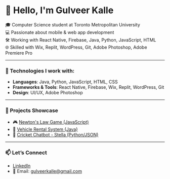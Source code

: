 # 👋 Hello, I'm Gulveer Kalle

🎓 Computer Science student at Toronto Metropolitan University  
💻 Passionate about mobile & web app development  
🛠️ Working with React Native, Firebase, Java, Python, JavaScript, HTML  
🌐 Skilled with Wix, Replit, WordPress, Git, Adobe Photoshop, Adobe Premiere Pro

---

### 🔧 Technologies I work with:
- **Languages**: Java, Python, JavaScript, HTML, CSS
- **Frameworks & Tools**: React Native, Firebase, Wix, Replit, WordPress, Git
- **Design**: UI/UX, Adobe Photoshop

---

### 📌 Projects Showcase

- 🎮 [Newton's Law Game (JavaScript)](https://github.com/Gulveer-Kalle/Newton-s-Law)
- 🚗 [Vehicle Rental System (Java)](https://github.com/Gulveer-Kalle/vehicle-rental-system)
- 🏏 [Cricket Chatbot - Stella (Python/JSON)](https://github.com/Gulveer-Kalle/Cricket-Chatbot-Stella)  

---

### 📫 Let’s Connect

- [LinkedIn](https://linkedin.com/in/yourprofile)
- 📧 Email: gulveerkalle@gmail.com
